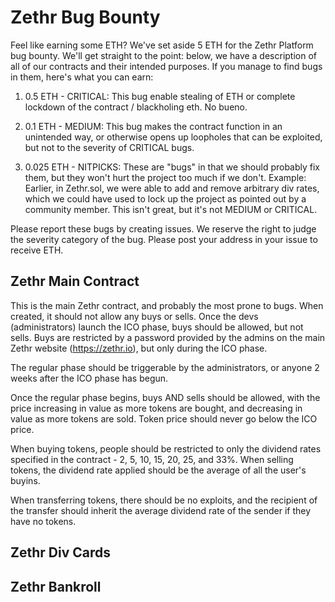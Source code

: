 Zethr Bug Bounty
================

Feel like earning some ETH? We've set aside 5 ETH for the Zethr Platform bug bounty.
We'll get straight to the point: below, we have a description of all of our contracts and their intended purposes. If you manage to find bugs in them, here's what you can earn:

1) 0.5 ETH - CRITICAL: This bug enable stealing of ETH or complete lockdown of the contract / blackholing eth. No bueno.

2) 0.1 ETH - MEDIUM: This bug makes the contract function in an unintended way, or otherwise opens up loopholes that can be exploited, but not to the severity of CRITICAL bugs.

3) 0.025 ETH - NITPICKS: These are "bugs" in that we should probably fix them, but they won't hurt the project too much if we don't. Example: Earlier, in Zethr.sol, we were able to add and remove arbitrary div rates, which we could have used to lock up the project as pointed out by a community member. This isn't great, but it's not MEDIUM or CRITICAL.

Please report these bugs by creating issues. We reserve the right to judge the severity category of the bug. Please post your address in your issue to receive ETH.

## Zethr Main Contract

This is the main Zethr contract, and probably the most prone to bugs. When created, it should not allow any buys or sells. Once the devs (administrators) launch the ICO phase, buys should be allowed, but not sells. Buys are restricted by a password provided by the admins on the main Zethr website (https://zethr.io), but only during the ICO phase.

The regular phase should be triggerable by the administrators, or anyone 2 weeks after the ICO phase has begun.

Once the regular phase begins, buys AND sells should be allowed, with the price increasing in value as more tokens are bought, and decreasing in value as more tokens are sold. Token price should never go below the ICO price.

When buying tokens, people should be restricted to only the dividend rates specified in the contract - 2, 5, 10, 15, 20, 25, and 33%. When selling tokens, the dividend rate applied should be the average of all the user's buyins.

When transferring tokens, there should be no exploits, and the recipient of the transfer should inherit the average dividend rate of the sender if they have no tokens.

## Zethr Div Cards

## Zethr Bankroll

